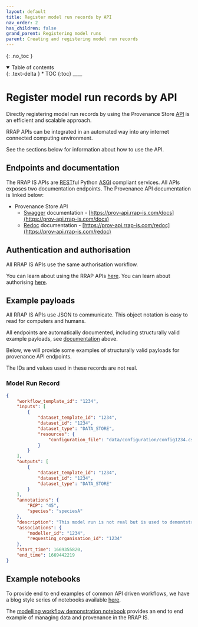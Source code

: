 ```yaml
---
layout: default
title: Register model run records by API
nav_order: 2
has_children: false
grand_parent: Registering model runs
parent: Creating and registering model run records
---
```


{: .no_toc }

<details  open markdown="block">
  <summary>
    Table of contents
  </summary>
{: .text-delta }
* TOC
{:toc}
____
</details>

# Register model run records by API

Directly registering model run records by using the Provenance Store [API](https://en.wikipedia.org/wiki/API) is an efficient and scalable approach.

RRAP APIs can be integrated in an automated way into any internet connected computing environment.

See the sections below for information about how to use the API.

## Endpoints and documentation

The RRAP IS APIs are [REST](https://www.redhat.com/en/topics/api/what-is-a-rest-api)ful Python [ASGI](https://asgi.readthedocs.io/en/latest/) compliant services. All APIs exposes two documentation endpoints. The Provenance API documentation is linked below:

-   Provenance Store API
    -   [Swagger](https://swagger.io) documentation - [https://prov-api.rrap-is.com/docs](https://prov-api.rrap-is.com/docs)
    -   [Redoc](https://github.com/Redocly/redoc) documentation - [https://prov-api.rrap-is.com/redoc](https://prov-api.rrap-is.com/redoc)

## Authentication and authorisation

All RRAP IS APIs use the same authorisation workflow.

You can learn about using the RRAP APIs [here](../../../API-access/index). You can learn about authorising [here](../../../API-access/authentication/index).

## Example payloads

All RRAP IS APIs use JSON to communicate. This object notation is easy to read for computers and humans.

All endpoints are automatically documented, including structurally valid example payloads, see [documentation](#endpoints-and-documentation) above.

Below, we will provide some examples of structurally valid payloads for provenance API endpoints.

The IDs and values used in these records are not real.

### Model Run Record

```json
{
    "workflow_template_id": "1234",
    "inputs": [
        {
            "dataset_template_id": "1234",
            "dataset_id": "1234",
            "dataset_type": "DATA_STORE",
            "resources": {
                "configuration_file": "data/configuration/config1234.csv"
            }
        }
    ],
    "outputs": [
        {
            "dataset_template_id": "1234",
            "dataset_id": "1234",
            "dataset_type": "DATA_STORE"
        }
    ],
    "annotations": {
        "RCP": "45",
        "species": "speciesA"
    },
    "description": "This model run is not real but is used to demontstrate the model run record payload structure.",
    "associations": {
        "modeller_id": "1234",
        "requesting_organisation_id": "1234"
    },
    "start_time": 1669355820,
    "end_time": 1669442219
}
```

## Example notebooks

To provide end to end examples of common API driven workflows, we have a blog style series of notebooks available [here](https://gbrrestoration.github.io/rrap-demo-blog/).

The [modelling workflow demonstration notebook](https://gbrrestoration.github.io/rrap-demo-blog/jupyter/2022/09/09/rrap-is-workflow.html) provides an end to end example of managing data and provenance in the RRAP IS.
